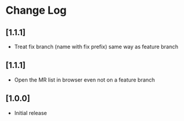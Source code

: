 # Change Log

## [1.1.1]
- Treat fix branch (name with fix prefix) same way as feature branch

## [1.1.1]
- Open the MR list in browser even not on a feature branch

## [1.0.0]

- Initial release